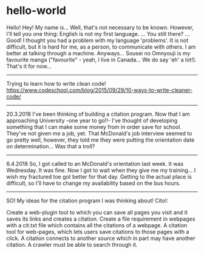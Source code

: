 # hello-world
Hello! Hey!
My name is... Well, that's not necessary to be known.
However, I'll tell you one thing: English is not my first language.
...
You still there?
...
Good! I thought you had a problem with my language 'problems'. It is not difficult, but
it is hard for me, as a person, to communicate with others. I am better at talking 
through a machine. 
Anyways... Sousei no Omnyouji is my favourite manga ("favourite" - yeah, I live in Canada... 
We do say 'eh' a lot!).
That's it for now...


********************

Trying to learn how to write clean code!
https://www.codeschool.com/blog/2015/09/29/10-ways-to-write-cleaner-code/



********************
20.3.2018
I've been thinking of building a citation program. Now that I am approaching University -one year to go!!- I've thought of developing something that I can make some money from in order save for school. They've not given me a job, yet. That McDonald's job interview seemed to go pretty well, however, they told me they were putting the orientation date on determination... Was that a troll? 

********************
6.4.2018
So, I got called to an McDonald's orientation last week. It was Wednesday. It was fine. Now I got to wait when they give me my training... I wish my fractured toe got better for that day. Getting to the actual place is difficult, so I'll have to change my availability based on the bus hours. 

********************

SO! My ideas for the citation program I was thinking about! Cito!:

Create a web-plugin tool to which you can save all pages you visit and it saves its links and creates a citation.
Create a file requirement in webpages with a cit.txt file which contains all the citations of a webpage.
A citation tool for web-pages, which lets users save citations to those pages with a click.
A citation connects to another source which in part may have another citation. A crawler must be able to search through it.
